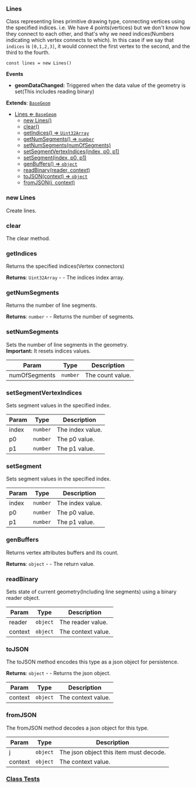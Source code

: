 <a name="Lines"></a>

### Lines 
Class representing lines primitive drawing type, connecting vertices using the specified indices.
i.e. We have 4 points(vertices) but we don't know how they connect to each other,
and that's why we need indices(Numbers indicating which vertex connects to which).
In this case if we say that `indices` is `[0,1,2,3]`, it would connect the first vertex to the second,
and the third to the fourth.

```
const lines = new Lines()
```

**Events**
* **geomDataChanged:** Triggered when the data value of the geometry is set(This includes reading binary)


**Extends**: <code>[BaseGeom](api/SceneTree/Geometry/BaseGeom.md)</code>  

* [Lines ⇐ <code>BaseGeom</code>](#Lines)
    * [new Lines()](#new-Lines)
    * [clear()](#clear)
    * [getIndices() ⇒ <code>Uint32Array</code>](#getIndices)
    * [getNumSegments() ⇒ <code>number</code>](#getNumSegments)
    * [setNumSegments(numOfSegments)](#setNumSegments)
    * [setSegmentVertexIndices(index, p0, p1)](#setSegmentVertexIndices)
    * [setSegment(index, p0, p1)](#setSegment)
    * [genBuffers() ⇒ <code>object</code>](#genBuffers)
    * [readBinary(reader, context)](#readBinary)
    * [toJSON(context) ⇒ <code>object</code>](#toJSON)
    * [fromJSON(j, context)](#fromJSON)

<a name="new_Lines_new"></a>

### new Lines
Create lines.

<a name="Lines+clear"></a>

### clear
The clear method.


<a name="Lines+getIndices"></a>

### getIndices
Returns the specified indices(Vertex connectors)


**Returns**: <code>Uint32Array</code> - - The indices index array.  
<a name="Lines+getNumSegments"></a>

### getNumSegments
Returns the number of line segments.


**Returns**: <code>number</code> - - Returns the number of segments.  
<a name="Lines+setNumSegments"></a>

### setNumSegments
Sets the number of line segments in the geometry.<br>
**Important:** It resets indices values.



| Param | Type | Description |
| --- | --- | --- |
| numOfSegments | <code>number</code> | The count value. |

<a name="Lines+setSegmentVertexIndices"></a>

### setSegmentVertexIndices
Sets segment values in the specified index.



| Param | Type | Description |
| --- | --- | --- |
| index | <code>number</code> | The index value. |
| p0 | <code>number</code> | The p0 value. |
| p1 | <code>number</code> | The p1 value. |

<a name="Lines+setSegment"></a>

### setSegment
Sets segment values in the specified index.



| Param | Type | Description |
| --- | --- | --- |
| index | <code>number</code> | The index value. |
| p0 | <code>number</code> | The p0 value. |
| p1 | <code>number</code> | The p1 value. |

<a name="Lines+genBuffers"></a>

### genBuffers
Returns vertex attributes buffers and its count.


**Returns**: <code>object</code> - - The return value.  
<a name="Lines+readBinary"></a>

### readBinary
Sets state of current geometry(Including line segments) using a binary reader object.



| Param | Type | Description |
| --- | --- | --- |
| reader | <code>object</code> | The reader value. |
| context | <code>object</code> | The context value. |

<a name="Lines+toJSON"></a>

### toJSON
The toJSON method encodes this type as a json object for persistence.


**Returns**: <code>object</code> - - Returns the json object.  

| Param | Type | Description |
| --- | --- | --- |
| context | <code>object</code> | The context value. |

<a name="Lines+fromJSON"></a>

### fromJSON
The fromJSON method decodes a json object for this type.



| Param | Type | Description |
| --- | --- | --- |
| j | <code>object</code> | The json object this item must decode. |
| context | <code>object</code> | The context value. |



### [Class Tests](api/SceneTree/Geometry/Lines.test)
